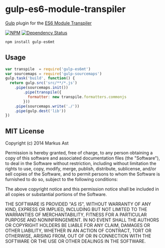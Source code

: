# gulp-es6-module-transpiler

[Gulp](https://github.com/gulpjs/gulp) plugin for the [ES6 Module Transpiler](https://github.com/esnext/es6-module-transpiler)

[![NPM][npm]](https://npmjs.org/package/gulp-es6mt)
[![Dependency Status][dependencies]](https://david-dm.org/rkusa/gulp-es6mt)

```js
npm install gulp-es6mt
```

## Usage

```js
var transpile  = require('gulp-es6mt')
var sourcemaps = require('gulp-sourcemaps')
gulp.task('build', function() {
  return gulp.src('src/**/*.js')
    .pipe(sourcemaps.init())
        .pipe(transpile({
          formatter: new transpile.formatters.commonjs
        }))
    .pipe(sourcemaps.write('./'))
    .pipe(gulp.dest('lib'))
})
```

## MIT License

Copyright (c) 2014 Markus Ast

Permission is hereby granted, free of charge, to any person obtaining a copy of this software and associated documentation files (the "Software"), to deal in the Software without restriction, including without limitation the rights to use, copy, modify, merge, publish, distribute, sublicense, and/or sell copies of the Software, and to permit persons to whom the Software is furnished to do so, subject to the following conditions:

The above copyright notice and this permission notice shall be included in all copies or substantial portions of the Software.

THE SOFTWARE IS PROVIDED "AS IS", WITHOUT WARRANTY OF ANY KIND, EXPRESS OR IMPLIED, INCLUDING BUT NOT LIMITED TO THE WARRANTIES OF MERCHANTABILITY, FITNESS FOR A PARTICULAR PURPOSE AND NONINFRINGEMENT. IN NO EVENT SHALL THE AUTHORS OR COPYRIGHT HOLDERS BE LIABLE FOR ANY CLAIM, DAMAGES OR OTHER LIABILITY, WHETHER IN AN ACTION OF CONTRACT, TORT OR OTHERWISE, ARISING FROM, OUT OF OR IN CONNECTION WITH THE SOFTWARE OR THE USE OR OTHER DEALINGS IN THE SOFTWARE.

[npm]: http://img.shields.io/npm/v/gulp-es6mt.svg?style=flat-square
[dependencies]: http://img.shields.io/david/rkusa/gulp-es6mt.svg?style=flat-square
